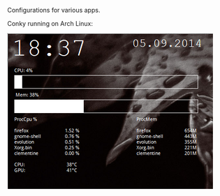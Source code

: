 Configurations for various apps.

Conky running on Arch Linux:

![Conky on Arch](https://raw.githubusercontent.com/Uhkis/dotfiles/arch/conky-arch.png)
